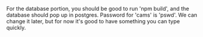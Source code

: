 For the database portion, you should be good to run 'npm build', and the database should pop up in postgres. Password for 'cams' is 'pswd'. We can change it later, but for now it's good to have something you can type quickly.